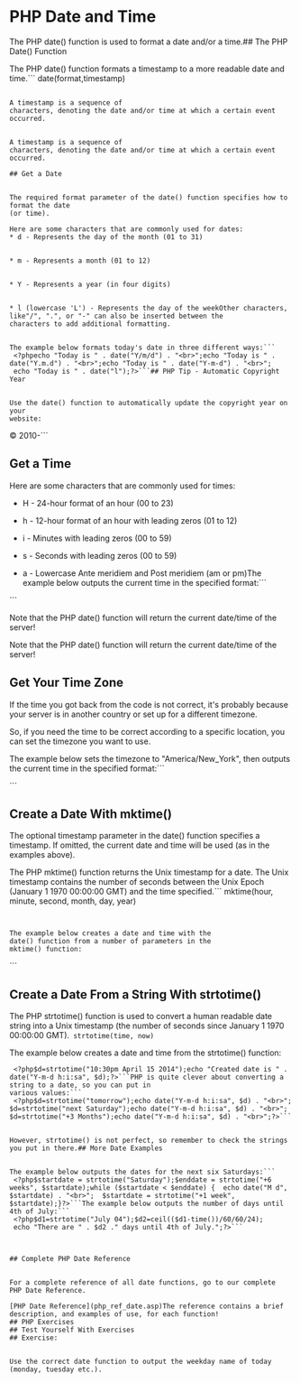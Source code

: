 


# PHP Date and Time




The PHP date() function is used to format a date and/or a time.## The PHP Date() Function


The PHP date() function formats a timestamp to a more readable date and time.```
date(format,timestamp)
```

A timestamp is a sequence of 
characters, denoting the date and/or time at which a certain event occurred.


A timestamp is a sequence of 
characters, denoting the date and/or time at which a certain event occurred.

## Get a Date


The required format parameter of the date() function specifies how to format the date 
(or time).

Here are some characters that are commonly used for dates:
* d - Represents the day of the month (01 to 31) 


* m - Represents a month (01 to 12)


* Y - Represents a year (in four digits)


* l (lowercase 'L') - Represents the day of the weekOther characters, like"/", ".", or "-" can also be inserted between the 
characters to add additional formatting.


The example below formats today's date in three different ways:```
 <?phpecho "Today is " . date("Y/m/d") . "<br>";echo "Today is " . date("Y.m.d") . "<br>";echo "Today is " . date("Y-m-d") . "<br>";
 echo "Today is " . date("l");?>```## PHP Tip - Automatic Copyright Year


Use the date() function to automatically update the copyright year on your 
website:

```
 &copy; 2010-<?php echo date("Y");?>```

## Get a Time


Here are some characters that are commonly used for times:
* H - 24-hour format of an hour (00 to 23)


* h - 12-hour format of an hour with leading zeros (01 to 12) 


* i - Minutes with leading zeros (00 to 59)


* s - Seconds with leading zeros (00 to 59)


* a - Lowercase Ante meridiem and Post meridiem (am or pm)The example below outputs the current time in the specified format:```
 <?phpecho "The time is " . date("h:i:sa");?>```




Note that the PHP date() function will return the current date/time of the 
server!


Note that the PHP date() function will return the current date/time of the 
server!

## Get Your Time Zone


If the time you got back from the code is not correct, it's probably because your server is in another country or set up 
for a different timezone.


So, if you need the time to be correct according to a specific 
location, you can set the timezone you want to use. 


The example below sets the timezone to "America/New_York", then outputs the current time in the specified format:```
 <?phpdate_default_timezone_set("America/New_York");echo "The time is " . date("h:i:sa");?>```

## Create a Date With mktime()


The optional timestamp parameter in the date() function specifies a timestamp. If 
omitted, the current date and time will be used (as in the 
examples above).

The PHP mktime() function returns the Unix timestamp for a date. The Unix timestamp contains the number of seconds between the Unix Epoch 
(January 1 1970 00:00:00 GMT) and the time specified.```
mktime(hour, minute, second, month, day, year)
```


The example below creates a date and time with the 
date() function from a number of parameters in the 
mktime() function:
```
 <?php$d=mktime(11, 14, 54, 8, 12, 2014);echo "Created date is " . date("Y-m-d h:i:sa", $d);?>```

## Create a Date From a String With strtotime()


The PHP strtotime() function is used to convert a human readable 
date string into a 
Unix timestamp (the number of seconds since January 1 1970 00:00:00 GMT).```
 strtotime(time, now)```


The example below creates a date and time from the strtotime() function:

```
 <?php$d=strtotime("10:30pm April 15 2014");echo "Created date is " . date("Y-m-d h:i:sa", $d);?>```PHP is quite clever about converting a string to a date, so you can put in 
various values:```
 <?php$d=strtotime("tomorrow");echo date("Y-m-d h:i:sa", $d) . "<br>";
$d=strtotime("next Saturday");echo date("Y-m-d h:i:sa", $d) . "<br>";
$d=strtotime("+3 Months");echo date("Y-m-d h:i:sa", $d) . "<br>";?>```


However, strtotime() is not perfect, so remember to check the strings you put in there.## More Date Examples


The example below outputs the dates for the next six Saturdays:```
 <?php$startdate = strtotime("Saturday");$enddate = strtotime("+6 weeks", $startdate);while ($startdate < $enddate) {  echo date("M d", $startdate) . "<br>";  $startdate = strtotime("+1 week", $startdate);}?>```The example below outputs the number of days until 4th of July:```
 <?php$d1=strtotime("July 04");$d2=ceil(($d1-time())/60/60/24);
 echo "There are " . $d2 ." days until 4th of July.";?>```



## Complete PHP Date Reference


For a complete reference of all date functions, go to our complete
PHP Date Reference.

[PHP Date Reference](php_ref_date.asp)The reference contains a brief description, and examples of use, for each function!
## PHP Exercises
## Test Yourself With Exercises
## Exercise:


Use the correct date function to output the weekday name of today (monday, tuesday etc.).